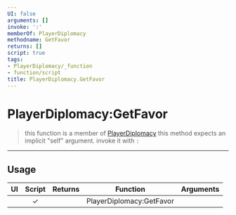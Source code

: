 ```yaml
---
UI: false
arguments: []
invoke: ':'
memberOf: PlayerDiplomacy
methodname: GetFavor
returns: []
script: true
tags:
- PlayerDiplomacy/_function
- function/script
title: PlayerDiplomacy.GetFavor
---
```

# PlayerDiplomacy:GetFavor
> this function is a member of [PlayerDiplomacy](civ-6/lua/PlayerDiplomacy.md)
> this method expects an implicit "self" argument. invoke it with `:`
-----
## Usage
|  UI | Script | Returns | Function | Arguments |
|:---:|:------:|-------:|:--------:|:---------|
| |✓||PlayerDiplomacy:GetFavor||

